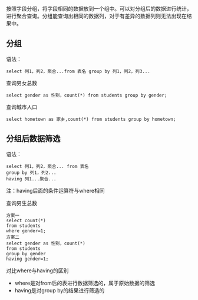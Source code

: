 按照字段分组，将字段相同的数据放到一个组中。可以对分组后的数据进行统计，进行聚合查询。分组能查询出相同的数据列，对于有差异的数据列则无法出现在结果中。

## 分组

语法：

```
select 列1，列2，聚合...from 表名 group by 列1，列2，列3...
```

查询男女总数

```
select gender as 性别，count(*) from students group by gender;
```

查询城市人口

```
select hometown as 家乡,count(*) from students group by hometown;
```

## 分组后数据筛选

语法：

```
select 列1，列2，聚合... from 表名 
group by 列1，列2... 
having 列1...聚合...
```

注：having后面的条件运算符与where相同

查询男生总数

```
方案一
select count(*) 
from students 
where gender=1;
方案二
select gender as 性别，count(*) 
from students 
group by gender
having gender=1;
```

对比where与having的区别

* where是对from后的表进行数据筛选的，属于原始数据的筛选
* having是对group by的结果进行筛选的



